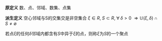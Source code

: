 **原定义**
数、点、邻域、数集、点集

**派生定义**
空心邻域与S的交集交是非空集合
$\xi\in R,\;S\subset R,\;\forall\;\delta>0$
$\Rightarrow\mathbb{U}(\xi,\delta)\cap S  \neq  \emptyset$

若点$\xi$的任何$\delta$邻域内都含有$S$中异于$\xi$的点，则称$\xi$为$S$的一个聚点
